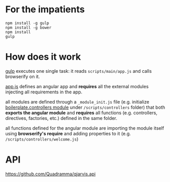 # For the impatients

    npm install -g gulp
    npm install -g bower
    npm install
    gulp

# How does it work

[gulp](gulpfile.js) executes one single task: it reads `scripts/main/app.js` and calls browserify on it. 

[app.js](scripts/main/app.js) defines an angular app and **requires** all the external modules injecting all requirements in the app. 

all modules are defined through a `_module_init.js` file (e.g. initialize [boilerplate.controllers module](scripts/controllers/_module_init.js) under `/scripts/controllers` folder) that both **exports the angular module** and **requires** all functions (e.g. controllers, directives, factories, etc.) defined in the same folder.

all functions defined for the angular module are importing the module itself using **browserify's require** and adding properties to it (e.g. `/scripts/controllers/welcome.js`)

# API

https://github.com/Quadramma/qjarvis.api